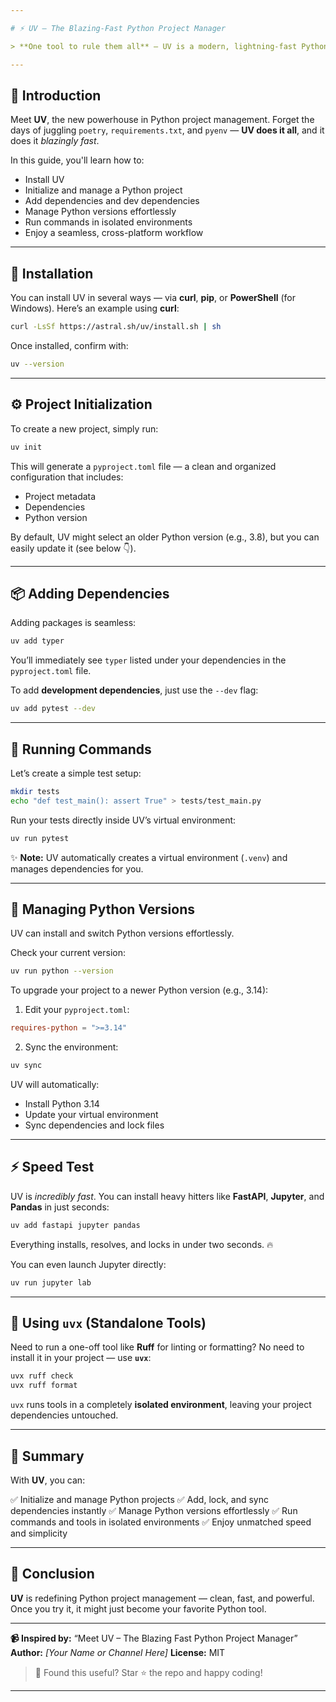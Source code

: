 ```yaml
---

# ⚡ UV — The Blazing-Fast Python Project Manager

> **One tool to rule them all** — UV is a modern, lightning-fast Python package and dependency manager that combines the best of Poetry, pip, and pyenv into a single tool.

---
```


## 🚀 Introduction

Meet **UV**, the new powerhouse in Python project management.
Forget the days of juggling `poetry`, `requirements.txt`, and `pyenv` — **UV does it all**, and it does it _blazingly fast_.

In this guide, you'll learn how to:

- Install UV
- Initialize and manage a Python project
- Add dependencies and dev dependencies
- Manage Python versions effortlessly
- Run commands in isolated environments
- Enjoy a seamless, cross-platform workflow

---

## 🧩 Installation

You can install UV in several ways — via **curl**, **pip**, or **PowerShell** (for Windows).
Here’s an example using **curl**:

```bash
curl -LsSf https://astral.sh/uv/install.sh | sh
```

Once installed, confirm with:

```bash
uv --version
```

---

## ⚙️ Project Initialization

To create a new project, simply run:

```bash
uv init
```

This will generate a `pyproject.toml` file — a clean and organized configuration that includes:

- Project metadata
- Dependencies
- Python version

By default, UV might select an older Python version (e.g., 3.8), but you can easily update it (see below 👇).

---

## 📦 Adding Dependencies

Adding packages is seamless:

```bash
uv add typer
```

You’ll immediately see `typer` listed under your dependencies in the `pyproject.toml` file.

To add **development dependencies**, just use the `--dev` flag:

```bash
uv add pytest --dev
```

---

## 🧪 Running Commands

Let’s create a simple test setup:

```bash
mkdir tests
echo "def test_main(): assert True" > tests/test_main.py
```

Run your tests directly inside UV’s virtual environment:

```bash
uv run pytest
```

✨ **Note:** UV automatically creates a virtual environment (`.venv`) and manages dependencies for you.

---

## 🐍 Managing Python Versions

UV can install and switch Python versions effortlessly.

Check your current version:

```bash
uv run python --version
```

To upgrade your project to a newer Python version (e.g., 3.14):

1. Edit your `pyproject.toml`:

```toml
requires-python = ">=3.14"
```

2. Sync the environment:

```bash
uv sync
```

UV will automatically:

- Install Python 3.14
- Update your virtual environment
- Sync dependencies and lock files

---

## ⚡ Speed Test

UV is _incredibly fast_.
You can install heavy hitters like **FastAPI**, **Jupyter**, and **Pandas** in just seconds:

```bash
uv add fastapi jupyter pandas
```

Everything installs, resolves, and locks in under two seconds. 🔥

You can even launch Jupyter directly:

```bash
uv run jupyter lab
```

---

## 🧰 Using `uvx` (Standalone Tools)

Need to run a one-off tool like **Ruff** for linting or formatting?
No need to install it in your project — use **`uvx`**:

```bash
uvx ruff check
uvx ruff format
```

`uvx` runs tools in a completely **isolated environment**, leaving your project dependencies untouched.

---

## 🏁 Summary

With **UV**, you can:

✅ Initialize and manage Python projects
✅ Add, lock, and sync dependencies instantly
✅ Manage Python versions effortlessly
✅ Run commands and tools in isolated environments
✅ Enjoy unmatched speed and simplicity

---

## 💬 Conclusion

**UV** is redefining Python project management — clean, fast, and powerful.
Once you try it, it might just become your favorite Python tool.

---

**📹 Inspired by:** “Meet UV – The Blazing Fast Python Project Manager”
**Author:** _[Your Name or Channel Here]_
**License:** MIT

> 🧡 Found this useful? Star ⭐ the repo and happy coding!

---
